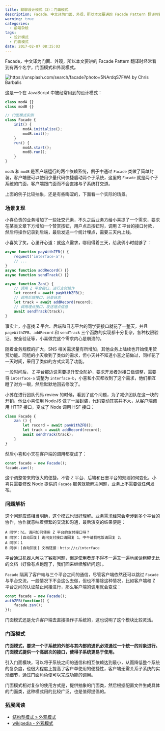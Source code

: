 ```yaml
---
title: 聊聊设计模式（3）：门面模式
description: Facade，中文译为门面、外观，所以本文要讲的 Facade Pattern 翻译时经常看到有两个名字，门面模式和外观模式。
warning: true
categories:
  - 前端杂烩
tags:
  - 设计模式
  - 门面模式
date: 2017-02-07 08:35:03
---
```


Facade，中文译为门面、外观，所以本文要讲的 Facade Pattern 翻译时经常看到有两个名字，门面模式和外观模式。

![https://unsplash.com/search/facade?photo=5NArdqS7FW4 by Chris Barbalis](http://ww1.sinaimg.cn/large/6c0378f8gy1fchm1y9bubj20p00dw42z)

这是一个在 JavaScript 中被经常用到的设计模式：

```js
class modA {}
class modB {}

// 门面模式实例
class Facade {
    init() {
        modA.initialize();
        modB.init();
    }
    run() {
        modA.start();
        modB.run();
    }
}
```

`modA` 和 `modB` 是客户端运行的两个依赖系统，例子中通过 `Facade` 类做了简单封装，客户端便可以使用少量代码快捷启动两个子系统，这里的 `Facade` 就是两个子系统的门面，客户端跟门面而不会直接与子系统打交道。

<!--more-->

上面的例子比较抽象，还是有些晦涩的，下面看一个实际的场景。

### 场景复现

小喜负责的业务增加了一些社交元素，不久之后业务方给小喜提了一个需求，要求在某类文章下方增加一个赞赏按钮，用户点击按钮时，调用 Z 平台的接口付款，然后将操作记录到后端，最后发送一个统计埋点，需要三天内上线。

小喜笑了笑，心里开心道：就这点需求，哪用得着三天，给我俩小时就够了：

```js
async function payWithZFB() {
    request('interface-a');
    // ...
}
async function addRecord() {}
async function sendTrack() {}

async function Zan() {
    // 调用 Z 平台接口，进行支付操作
    let record = await payWithZFB();
    // 调用后端接口，记录日志
    let track = await addRecord(record);
    // 调用埋点接口，发送埋点信息
    await sendTrack(track);
}
```

事实上，小喜找 Z 平台、后端和日志平台的同学要接口就花了一整天，并且 `pageWithZFB`、`addRecord` 和 `sendTrack` 三个函数的实现都十分复杂，各种权限验证、安全验证等，小喜做完这个需求内心是崩溃的。

随着业务规模的扩大，SNS 相关需求量有所增加，其他业务上陆续也开始使用赞赏功能。同组的小天收到了类似的需求，但小天并不知道小喜之前做过，同样花了一天时间，采用了类似的方式实现了功能。

一段时间后， Z 平台那边说需要提升安全防护，要求开发者对接口做调整，需要将 `interface-a` 调整为 `interface-b`，小喜和小天都收到了这个需求，他们相互瞪了对方一眼，然后默默地回去修改了。

小苏在进行团队代码 review 的时候，看到了这个问题，为了减少团队在这一块的开销，他让小喜使用 NodeJS 做了一层封装，代码变动其实并不大，从客户端调用 HTTP 接口，变成了 Node 调用 HSF 接口：

```js
class Facade {
    zan () {
        let record = await payWithZFB();
        let track = await addRecord(record);
        await sendTrack(track);
    }
}
```

然后小喜和小天在客户端的调用都变成了：

```js
const facade = new Facade();
facade.zan();
```

这个调整带来的很大的便捷，不管 Z 平台、后端和日志平台的规则如何变化，小喜只需要修改 Node 提供的 `Facade` 服务就能解决问题，业务上不需要做任何发布。

### 问题解析

这个问题应该相当明确，这个模式也很好理解。业务需求经常会牵涉到多个平台的协作，协作就意味着频繁的交流和沟通，最后演变的结果便是：

```
A 同学：hi，请问如何使用 Z 平台的支付接口呀？
B 同学：[自动回复] 询问支付接口请回复 1，中午请我吃饭请回复 2。
A 同学：1
B 同学：[自动回复] 文档链接：http://z/interface
```

平台通过机器人解决了客服问题，但是使用者却不得不一遍又一遍地阅读粗糙无比的文档（好像有点跑题了，我们回来继续解析问题）。

`Facade` 隔离了客户端与三个平台之间的通信，尽管客户端依然还可以跳过 `Facade` 与平台交流，一般情况下不会这么去做，但也不排除这种情况，比如客户端和 Z 平台之间的认证禁止间接进行，那么客户端的调用就会变成：

```js
const facade = new Facade();
authZFB(function() {
    facade.zan();
});
```

门面模式还是允许客户端去直接操作子系统的，这也说明了这个模块比较灵活。

### 门面模式

**门面模式，要求一个子系统的外部与其内部的通讯必须通过一个统一的对象进行。门面模式提供一个高层次的接口，使得子系统更易于使用。**

引入门面模块，可以将子系统之间的通信和相互依赖达到最小，从而降低整个系统的复杂度，也很大程度上提高了客户单使用的便捷性，客户端无需关系子系统的实现细节，通过门面角色便可以完成功能的调用。

门面模式相对复杂的使用方式是，提供抽象的门面类，然后根据配置文件生成具体的门面类，这种模式用的比较广泛，也是值得提倡的。

### 拓展阅读

- [结构型模式 » 外观模式](http://design-patterns.readthedocs.io/zh_CN/latest/structural_patterns/facade.html)
- [wikipedia - 外观模式](https://zh.wikipedia.org/wiki/%E5%A4%96%E8%A7%80%E6%A8%A1%E5%BC%8F)
